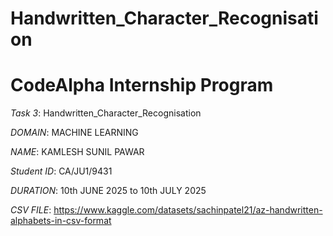 # Handwritten_Character_Recognisation
# CodeAlpha Internship Program

*Task 3*: Handwritten_Character_Recognisation

*DOMAIN*: MACHINE LEARNING

*NAME*: KAMLESH SUNIL PAWAR

*Student ID*: CA/JU1/9431

*DURATION*: 10th JUNE 2025 to 10th JULY 2025

*CSV FILE*: https://www.kaggle.com/datasets/sachinpatel21/az-handwritten-alphabets-in-csv-format
